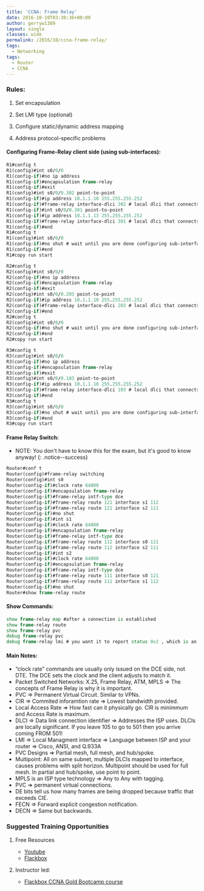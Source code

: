 ```yaml
---
title: 'CCNA: Frame Relay'
date: 2016-10-10T03:30:36+00:00
author: gerryw1389
layout: single
classes: wide
permalink: /2016/10/ccna-frame-relay/
tags:
  - Networking
tags:
  - Router
  - CCNA
---
```

<!--more-->

### Rules:

1. Set encapsulation  

2. Set LMI type (optional)  

3. Configure static/dynamic address mapping  

4. Address protocol-specific problems

#### Configuring Frame-Relay client side (using sub-interfaces):

   ```tcl
   R1#config t
   R1(config)#int s0/0/0
   R1(config-if)#no ip address
   R1(config-if)#encapsulation frame-relay
   R1(config-if)#exit
   R1(config)#int s0/0/0.302 point-to-point
   R1(config-if)#ip address 10.1.1.10 255.255.255.252
   R1(config-if)#frame-relay interface-dlci 302 # local dlci that connects to 203
   R1(config-if)#int s0/0/0.301 point-to-point
   R1(config-if)#ip address 10.1.1.13 255.255.255.252
   R1(config-if)#frame-relay interface-dlci 301 # local dlci that connects to 103
   R1(config-if)#end
   R1#config t
   R1(config)#int s0/0/0
   R1(config-if)#no shut # wait until you are done configuring sub-interfaces before bringing this online
   R1(config-if)#end
   R1#copy run start

   R2#config t
   R2(config)#int s0/0/0
   R2(config-if)#no ip address
   R2(config-if)#encapsulation frame-relay
   R2(config-if)#exit
   R2(config)#int s0/0/0.203 point-to-point
   R2(config-if)#ip address 10.1.1.10 255.255.255.252
   R2(config-if)#frame-relay interface-dlci 203 # local dlci that connects to 302 on R1
   R2(config-if)#end
   R2#config t
   R2(config)#int s0/0/0
   R2(config-if)#no shut # wait until you are done configuring sub-interfaces before bringing this online
   R2(config-if)#end
   R2#copy run start

   R3#config t
   R3(config)#int s0/0/0
   R3(config-if)#no ip address
   R3(config-if)#encapsulation frame-relay
   R3(config-if)#exit
   R3(config)#int s0/0/0.103 point-to-point
   R3(config-if)#ip address 10.1.1.10 255.255.255.252
   R3(config-if)#frame-relay interface-dlci 103 # local dlci that connects to 301 on R1
   R3(config-if)#end
   R3#config t
   R3(config)#int s0/0/0
   R3(config-if)#no shut # wait until you are done configuring sub-interfaces before bringing this online
   R3(config-if)#end
   R3#copy run start
   ```

#### Frame Relay Switch:

   - NOTE: You don't have to know this for the exam, but it's good to know anyway!
   {: .notice--success}

   ```tcl
   Router#conf t
   Router(config)#frame-relay switching
   Router(config)#int s0
   Router(config-if)#clock rate 64000
   Router(config-if)#encapsulation frame-relay
   Router(config-if)#frame-relay intf-type dce
   Router(config-if)#frame-relay route 121 interface s1 112
   Router(config-if)#frame-relay route 121 interface s2 111
   Router(config-if)#no shut
   Router(config-if)#int s1
   Router(config-if)#clock rate 64000
   Router(config-if)#encapsulation frame-relay
   Router(config-if)#frame-relay intf-type dce
   Router(config-if)#frame-relay route 112 interface s0 121
   Router(config-if)#frame-relay route 112 interface s2 111
   Router(config-if)#int s2
   Router(config-if)#clock rate 64000
   Router(config-if)#encapsulation frame-relay
   Router(config-if)#frame-relay intf-type dce
   Router(config-if)#frame-relay route 111 interface s0 121
   Router(config-if)#frame-relay route 111 interface s1 112
   Router(config-if)#no shut
   Router#show frame-relay route
   ```

#### Show Commands:

   ```tcl
   show frame-relay map #after a connection is established
   show frame-relay route
   show frame-relay pvc
   debug frame-relay pvc
   debug frame-relay lmi # you want it to report status 0x2 , which is an active link
   ```

#### Main Notes:

   - &#8220;clock rate&#8221; commands are usually only issued on the DCE side, not DTE. The DCE sets the clock and the client adjusts to match it.  
   - Packet Switched Networks: X.25, Frame Relay, ATM, MPLS => The concepts of Frame Relay is why it is important.  
   - PVC => Permanent Virtual Circuit. Similar to VPNs.  
   - CIR => Commited inforamtion rate => Lowest bandwidth provided.  
   - Local Access Rate => How fast can it physically go. CIR is minimmum and Access Rate is maximum.  
   - DLCI => Data link connection identifier => Addresses the ISP uses. DLCIs are locally significant. If you leave 105 to go to 501 then you arrive coming FROM 501!  
   - LMI => Local Managment interface => Language between ISP and your router => Cisco, ANSI, and Q.933A  
   - PVC Designs => Partial mesh, full mesh, and hub/spoke.  
   - Multipoint: All on same subnet, multiple DLCIs mapped to interface, causes problems with split horizon. Multipoint should be used for full mesh. In partial and hub/spoke, use point to point.  
   - MPLS is an ISP type technology => Any to Any with tagging.  
   - PVC => permanent virtual connections.  
   - DE bits tell us how many frames are being dropped because traffic that exceeds CIE.  
   - FECN => Forward explicit congestion notification.  
   - DECN => Same but backwards.


### Suggested Training Opportunities

1. Free Resources
   - [Youtube](https://www.youtube.com)
   - [Flackbox](https://www.flackbox.com/cisco-ccna-lab-guide)

2. Instructor led:
   - [Flackbox CCNA Gold Bootcamp course](https://www.flackbox.com/cisco-ccna-course)